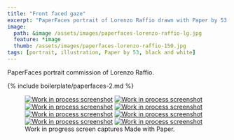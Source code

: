 ```yaml
---
title: "Front faced gaze"
excerpt: "PaperFaces portrait of Lorenzo Raffio drawn with Paper by 53 on an iPad."
image: 
  path: &image /assets/images/paperfaces-lorenzo-raffio-lg.jpg 
  feature: *image
  thumb: /assets/images/paperfaces-lorenzo-raffio-150.jpg
tags: [portrait, illustration, Paper by 53, black and white]
---
```


PaperFaces portrait commission of Lorenzo Raffio.

{% include boilerplate/paperfaces-2.md %}

<figure class="third">
  <a href="{{ site.url }}/assets/images/paperfaces-lorenzo-raffio-process-1-lg.jpg"><img src="{{ site.url }}/assets/images/paperfaces-lorenzo-raffio-process-1-600.jpg" alt="Work in process screenshot"></a>
  <a href="{{ site.url }}/assets/images/paperfaces-lorenzo-raffio-process-2-lg.jpg"><img src="{{ site.url }}/assets/images/paperfaces-lorenzo-raffio-process-2-600.jpg" alt="Work in process screenshot"></a>
  <a href="{{ site.url }}/assets/images/paperfaces-lorenzo-raffio-process-3-lg.jpg"><img src="{{ site.url }}/assets/images/paperfaces-lorenzo-raffio-process-3-600.jpg" alt="Work in process screenshot"></a>
  <a href="{{ site.url }}/assets/images/paperfaces-lorenzo-raffio-process-4-lg.jpg"><img src="{{ site.url }}/assets/images/paperfaces-lorenzo-raffio-process-4-600.jpg" alt="Work in process screenshot"></a>
  <a href="{{ site.url }}/assets/images/paperfaces-lorenzo-raffio-process-5-lg.jpg"><img src="{{ site.url }}/assets/images/paperfaces-lorenzo-raffio-process-5-600.jpg" alt="Work in process screenshot"></a>
  <a href="{{ site.url }}/assets/images/paperfaces-lorenzo-raffio-process-6-lg.jpg"><img src="{{ site.url }}/assets/images/paperfaces-lorenzo-raffio-process-6-600.jpg" alt="Work in process screenshot"></a>
  <a href="{{ site.url }}/assets/images/paperfaces-lorenzo-raffio-process-7-lg.jpg"><img src="{{ site.url }}/assets/images/paperfaces-lorenzo-raffio-process-7-600.jpg" alt="Work in process screenshot"></a>
  <a href="{{ site.url }}/assets/images/paperfaces-lorenzo-raffio-process-8-lg.jpg"><img src="{{ site.url }}/assets/images/paperfaces-lorenzo-raffio-process-8-600.jpg" alt="Work in process screenshot"></a>
  <figcaption>Work in progress screen captures Made with Paper.</figcaption>
</figure>
